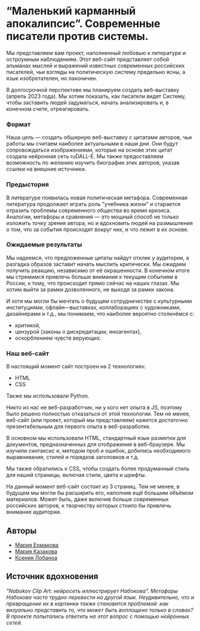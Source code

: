 
# “Маленький карманный апокалипсис”. Современные писатели против системы. 

Мы представляем вам проект, наполненный любовью к литературе и остроумным наблюдениям. Этот веб-сайт представляет собой альманах мыслей и выражений известных современных российских писателей, чьи взгляды на политическую систему предельно ясны, а язык изобретателен, но лаконичен.

В долгосрочной перспективе мы планируем создать веб-выставку (апрель 2023 года). Мы хотим показать, как писатели видят Систему, чтобы заставить людей задуматься, начать анализировать и, в конечном счете, отреагировать.

### Формат
Наша цель — создать обширную веб-выставку с цитатами авторов, чьи работы мы считаем наиболее актуальными в наши дни. Они будут сопровождаться изображениями, которые на основе этих цитат создала нейронная сеть ruDALL-E. Мы также предоставляем возможность по желанию изучить биографии этих авторов, указав ссылки на внешние источники.


### Предыстория

В литературе появилась новая политическая метафора.
Современная литература продолжает играть роль "учебника жизни" и старается отразить проблемы современного общества во время кризиса.
Аналогии, метафоры и сравнения — это мощный способ не только изложить точку зрения автора, но и вдохновить людей на размышления о том, что за события происходят вокруг них, и что лежит в их основе.


### Ожидаемые результаты
Мы надеемся, что предложенные цитаты найдут отклик у аудитории, а разгадка образов заставит начать мыслить критически. Мы ожидаем получить реакцию, независимо от её окрашенности. В конечном итоге мы стремимся привлечь больше внимания к текущим событиям в России, к тому, что происходит прямо сейчас на наших глазах. Мы хотим выйти за рамки дозволенного, не выходя за рамки закона.

И хотя мы могли бы мечтать о будущем сотрудничестве с культурными институциями, офлайн—выставках, коллаборациях с художниками, дизайнерами и т.д., мы понимаем, что наиболее вероятно столкнёмся с:
+ критикой,
+ цензурой (законы о дискредитации, иноагентах),
+ оскорблением чувств верующих.


### Наш веб-сайт
В настоящий момент сайт построен на 2 технологиях:
    
+ HTML
+ CSS

Также мы использовали Python.

Никто из нас не веб-разработчик, ни у кого нет опыта в JS, поэтому было решено полностью отказаться от этой технологии. Тем не менее, веб-сайт (или проект, который мы представляем) кажется достаточно презентабельным для первого опыта в веб-разработке.

В основном мы использовали HTML, стандартный язык разметки для документов, предназначенных для отображения в веб-браузере. Мы изучили синтаксис и, методом проб и ошибок, добились необходимого выравнивания, стилей и порядков заголовков и т.д.

Мы также обратились к CSS, чтобы создать более продуманный стиль для нашей страницы, включая стили, цвета и шрифты.

На данный момент веб-сайт состоит из 3 страниц. Тем не менее, в будущем мы могли бы расширить его, наполнив ещё большим объёмом материалов. Может быть, даже включив больше современных российских авторов, к творчеству которых стоило бы привлечь внимание аудитории.


## Авторы

- [Мария Ермакова](https://github.com/mariae1)
- [Мария Казакова](https://github.com/mary-asl)
- [Ксения Лобаноа](https://github.com/kszlobanova)


## Источник вдохновения
_"Nabokov Clip Art: нейросеть иллюстрирует Набокова".
Метафоры Набокова часто трудно перевести на другой язык. Неудивительно, что и превращение их в картинки также становится проблемой: как визуально представить то, что может быть воплощено только в словах? В проекте попытались ответить на этот вопрос с помощью нейронных сетей._ 


